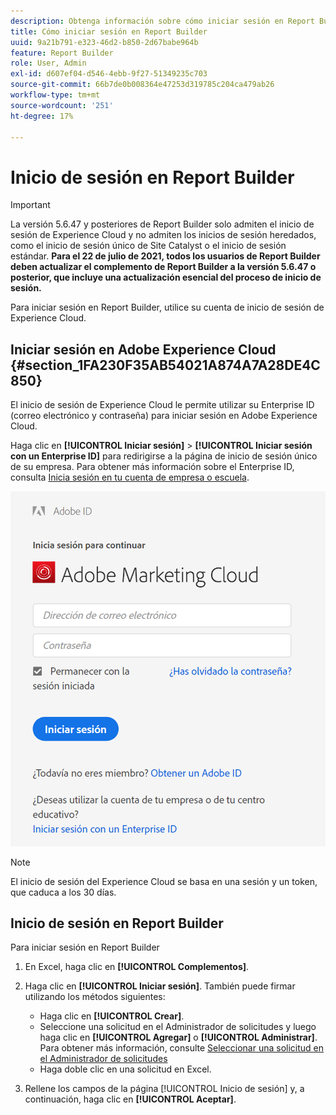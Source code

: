 ```yaml
---
description: Obtenga información sobre cómo iniciar sesión en Report Builder con su cuenta de inicio de sesión de Experience Cloud.
title: Cómo iniciar sesión en Report Builder
uuid: 9a21b791-e323-46d2-b850-2d67babe964b
feature: Report Builder
role: User, Admin
exl-id: d607ef04-d546-4ebb-9f27-51349235c703
source-git-commit: 66b7de0b008364e47253d319785c204ca479ab26
workflow-type: tm+mt
source-wordcount: '251'
ht-degree: 17%

---
```


# Inicio de sesión en Report Builder

>[!IMPORTANT]
>
>La versión 5.6.47 y posteriores de Report Builder solo admiten el inicio de sesión de Experience Cloud y no admiten los inicios de sesión heredados, como el inicio de sesión único de Site Catalyst o el inicio de sesión estándar. **Para el 22 de julio de 2021, todos los usuarios de Report Builder deben actualizar el complemento de Report Builder a la versión 5.6.47 o posterior, que incluye una actualización esencial del proceso de inicio de sesión.**

Para iniciar sesión en Report Builder, utilice su cuenta de inicio de sesión de Experience Cloud.

## Iniciar sesión en Adobe Experience Cloud {#section_1FA230F35AB54021A874A7A28DE4C850}

El inicio de sesión de Experience Cloud le permite utilizar su Enterprise ID (correo electrónico y contraseña) para iniciar sesión en Adobe Experience Cloud.

Haga clic en **[!UICONTROL Iniciar sesión]** > **[!UICONTROL Iniciar sesión con un Enterprise ID]** para redirigirse a la página de inicio de sesión único de su empresa. Para obtener más información sobre el Enterprise ID, consulta [Inicia sesión en tu cuenta de empresa o escuela](https://helpx.adobe.com/es/enterprise/kb/enterprise-id-faq.html#whatis).

![Captura de pantalla que muestra la ventana de inicio de sesión de Adobe Experience Cloud con las opciones para iniciar sesión con o sin tu Adobe ID](assets/adobe_id_login.png)

>[!NOTE]
>
>El inicio de sesión del Experience Cloud se basa en una sesión y un token, que caduca a los 30 días.

## Inicio de sesión en Report Builder

Para iniciar sesión en Report Builder

1. En Excel, haga clic en **[!UICONTROL Complementos]**.
1. Haga clic en **[!UICONTROL Iniciar sesión]**. También puede firmar utilizando los métodos siguientes:

   * Haga clic en **[!UICONTROL Crear]**.
   * Seleccione una solicitud en el Administrador de solicitudes y luego haga clic en **[!UICONTROL Agregar]** o **[!UICONTROL Administrar]**. Para obtener más información, consulte [Seleccionar una solicitud en el Administrador de solicitudes](/help/analyze/report-builder/manage-requests/r-arb-manage-requests.md)
   * Haga doble clic en una solicitud en Excel.

1. Rellene los campos de la página [!UICONTROL Inicio de sesión] y, a continuación, haga clic en **[!UICONTROL Aceptar]**.
